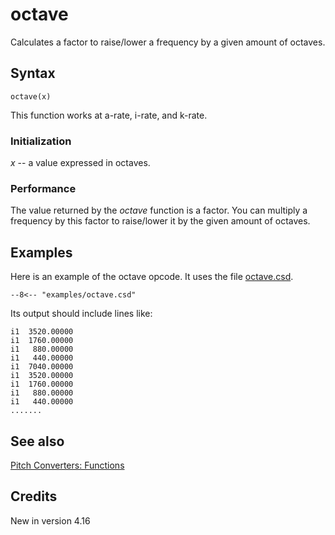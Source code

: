 <!--
id:octave
category:Pitch Converters:Functions
-->
# octave
Calculates a factor to raise/lower a frequency by a given amount of octaves.

## Syntax
``` csound-orc
octave(x)
```

This function works at a-rate, i-rate, and k-rate.

### Initialization

_x_ -- a value expressed in octaves.

### Performance

The value returned by the _octave_ function is a factor. You can multiply a frequency by this factor to raise/lower it by the given amount of octaves.

## Examples

Here is an example of the octave opcode. It uses the file [octave.csd](../../examples/octave.csd).

``` csound-csd title="Example of the octave opcode." linenums="1"
--8<-- "examples/octave.csd"
```

Its output should include lines like:

```
i1  3520.00000
i1  1760.00000
i1   880.00000
i1   440.00000
i1  7040.00000
i1  3520.00000
i1  1760.00000
i1   880.00000
i1   440.00000
.......
```

## See also

[Pitch Converters: Functions](../../pitch/funcs)

## Credits

New in version 4.16
